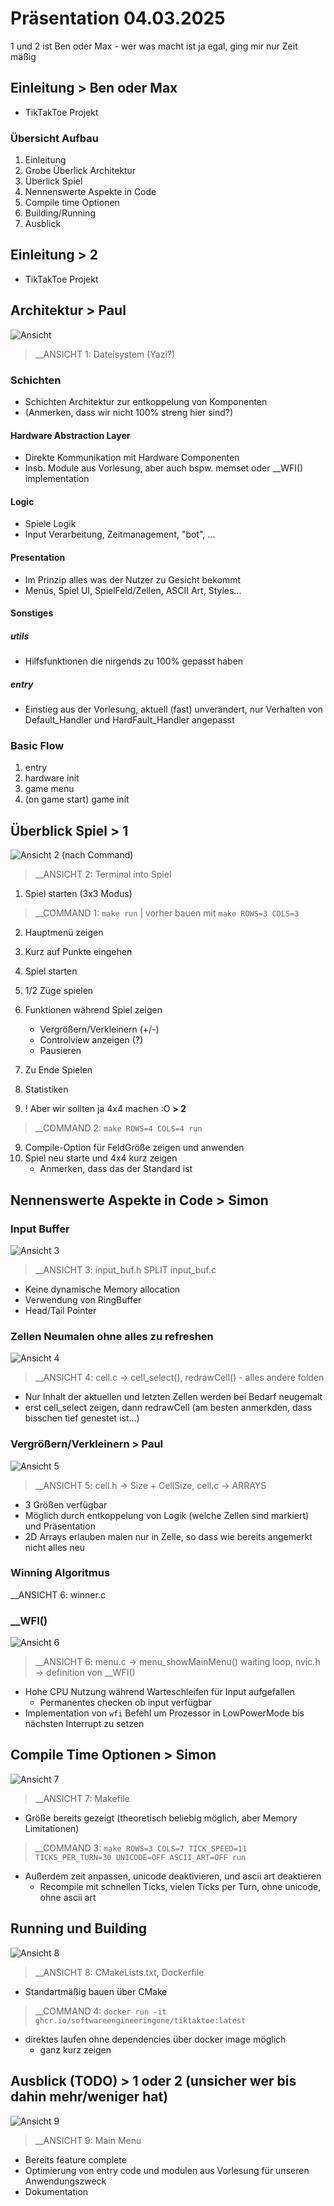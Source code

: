 # Präsentation 04.03.2025
1 und 2 ist Ben oder Max - wer was macht ist ja egal, ging mir nur Zeit mäßig

## Einleitung > Ben oder Max

- TikTakToe Projekt

### Übersicht Aufbau
1. Einleitung
2. Grobe Überlick Architektur
2. Überlick Spiel
4. Nennenswerte Aspekte in Code
5. Compile time Optionen
6. Building/Running
7. Ausblick

## Einleitung > 2

- TikTakToe Projekt

## Architektur > Paul
![Ansicht](https://github.com/user-attachments/assets/ac9f3c44-f19c-4fc7-9869-ddfb3f9d6aef)
> __ANSICHT 1: Dateisystem (Yazi?) 
### Schichten
- Schichten Architektur zur entkoppelung von Komponenten
- (Anmerken, dass wir nicht 100% streng hier sind?)
#### Hardware Abstraction Layer
- Direkte Kommunikation mit Hardware Componenten
- Insb. Module aus Vorlesung, aber auch bspw. memset oder __WFI() implementation

#### Logic
- Spiele Logik
- Input Verarbeitung, Zeitmanagement, "bot", ...

#### Presentation
- Im Prinzip alles was der Nutzer zu Gesicht bekommt
- Menüs, Spiel UI, SpielFeld/Zellen, ASCII Art, Styles...

#### Sonstiges
##### utils
- Hilfsfunktionen die nirgends zu 100% gepasst haben

##### entry
- Einstieg aus der Vorlesung, aktuell (fast) unverändert, nur Verhalten von Default_Handler und HardFault_Handler angepasst

### Basic Flow
1. entry
2. hardware init
3. game menu
4. (on game start) game init

## Überblick Spiel > 1
![Ansicht 2 (nach Command)](https://github.com/user-attachments/assets/d39ecbd4-a50f-4ada-a90f-785c7575cd6c)
> __ANSICHT 2: Terminal into Spiel
1. Spiel starten (3x3 Modus) 
> __COMMAND 1: `make run` | vorher bauen mit `make ROWS=3 COLS=3` 
2. Hauptmenü zeigen
3. Kurz auf Punkte eingehen
4. Spiel starten
5. 1/2 Züge spielen
6. Funktionen während Spiel zeigen
    - Vergrößern/Verkleinern (+/-)
    - Controlview anzeigen (?)
    - Pausieren
7. Zu Ende Spielen
9. Statistiken

8. ! Aber wir sollten ja 4x4 machen :O **> 2** 
> __COMMAND 2: `make ROWS=4 COLS=4 run`

9. Compile-Option für FeldGröße zeigen und anwenden
10. Spiel neu starte und 4x4 kurz zeigen
    - Anmerken, dass das der Standard ist

## Nennenswerte Aspekte in Code > Simon
### Input Buffer
![Ansicht 3](https://github.com/user-attachments/assets/81c768e4-9a55-4dc6-b9ba-6c49737d4c8e)
> __ANSICHT 3: input_buf.h SPLIT input_buf.c
- Keine dynamische Memory allocation
- Verwendung von RingBuffer
- Head/Tail Pointer

### Zellen Neumalen ohne alles zu refreshen
![Ansicht 4](https://github.com/user-attachments/assets/b5082a71-1cc1-4ac8-9c3d-c77e437d55df)
> __ANSICHT 4: cell.c -> cell_select(), redrawCell() - alles andere folden
- Nur Inhalt der aktuellen und letzten Zellen werden bei Bedarf neugemalt
- erst cell_select zeigen, dann redrawCell (am besten anmerkden, dass bisschen tief genestet ist...)

### Vergrößern/Verkleinern > Paul
![Ansicht 5](https://github.com/user-attachments/assets/955efb78-c715-4db2-a573-dfee62834321)
> __ANSICHT 5: cell.h -> Size + CellSize, cell.c -> ARRAYS
- 3 Größen verfügbar
- Möglich durch entkoppelung von Logik (welche Zellen sind markiert) und Präsentation
- 2D Arrays erlauben malen nur in Zelle, so dass wie bereits angemerkt nicht alles neu

### Winning Algoritmus
__ANSICHT 6: winner.c

### __WFI()
![Ansicht 6](https://github.com/user-attachments/assets/8eefa502-3e72-44d7-bc14-799ebcd7061d)
> _\_ANSICHT 6: menu.c -> menu_showMainMenu() waiting loop, nvic.h -> definition von __WFI()
- Hohe CPU Nutzung während Warteschleifen für Input aufgefallen
    - Permanentes checken ob input verfügbar
- Implementation von `wfi` Befehl um Prozessor in LowPowerMode bis nächsten Interrupt zu setzen

## Compile Time Optionen > Simon
![Ansicht 7](https://github.com/user-attachments/assets/1c1423d9-410f-4132-9b4c-136bc33f1651)
> __ANSICHT 7: Makefile
- Größe bereits gezeigt (theoretisch beliebig möglich, aber Memory Limitationen)
> __COMMAND 3: `make ROWS=3 COLS=7 TICK_SPEED=11 TICKS_PER_TURN=30 UNICODE=OFF ASCII_ART=OFF run`
- Außerdem zeit anpassen, unicode deaktivieren, und ascii art deaktieren
    - Recompile mit schnellen Ticks, vielen Ticks per Turn, ohne unicode, ohne ascii art

## Running und Building 
![Ansicht 8](https://github.com/user-attachments/assets/565c9722-1b3d-41c6-8d23-6d90bee9638a)
> __ANSICHT 8: CMakeLists.txt, Dockerfile
- Standartmäßig bauen über CMake
> __COMMAND 4: `docker run -it ghcr.io/softwareengineeringone/tiktaktoe:latest`
- direktes laufen ohne dependencies über docker image möglich
    - ganz kurz zeigen

## Ausblick (TODO) > 1 oder 2 (unsicher wer bis dahin mehr/weniger hat)
![Ansicht 9](https://github.com/user-attachments/assets/16375cd7-6677-4ad8-8105-bad665308c07)
> __ANSICHT 9: Main Menu
- Bereits feature complete
- Optimierung von entry code und modulen aus Vorlesung für unseren Anwendungszweck
- Dokumentation
